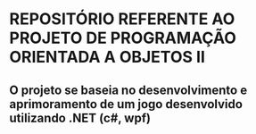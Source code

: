 # REPOSITÓRIO REFERENTE AO PROJETO DE PROGRAMAÇÃO ORIENTADA A OBJETOS II

## O projeto se baseia no desenvolvimento e aprimoramento de um jogo desenvolvido utilizando .NET (c#, wpf)

